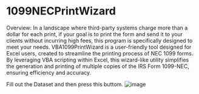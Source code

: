 # 1099NECPrintWizard
Overview:
In a landscape where third-party systems charge more than a dollar for each print, if your goal is to print the form and send it to your clients without incurring high fees, this program is specifically designed to meet your needs.
VBA1099PrintWizard is a user-friendly tool designed for Excel users, created to streamline the printing process of NEC 1099 forms. By leveraging VBA scripting within Excel, this wizard-like utility simplifies the generation and printing of multiple copies of the IRS Form 1099-NEC, ensuring efficiency and accuracy.

Fill out the Dataset and then press this buttom.
![image](https://github.com/gustavomiozzo/1099NECPrintWizard/assets/106555187/6b14ca32-2fcb-4ada-b195-0772615ceed8)

